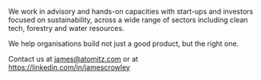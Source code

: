 We work in advisory and hands-on capacities with start-ups and investors focused on sustainability, across a wide range of sectors including clean tech, forestry and water resources. 

We help organisations build not just a good product, but the right one.

Contact us at james@atomitz.com or at https://linkedin.com/in/jamescrowley
